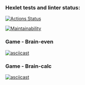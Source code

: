 ### Hexlet tests and linter status:
[![Actions Status](https://github.com/Kalynov/frontend-project-44/actions/workflows/hexlet-check.yml/badge.svg)](https://github.com/Kalynov/frontend-project-44/actions)


[![Maintainability](https://api.codeclimate.com/v1/badges/648ffbe786305da3fb97/maintainability)](https://codeclimate.com/github/Kalynov/frontend-project-44/maintainability)



### Game - Brain-even
[![asciicast](https://asciinema.org/a/daADakDJREfnswBIrqdSaE2k3.svg)](https://asciinema.org/a/daADakDJREfnswBIrqdSaE2k3)


### Game - Brain-calc
[![asciicast](https://asciinema.org/a/FjNbHijaDPzAieNCxpozmS0KK.svg)](https://asciinema.org/a/FjNbHijaDPzAieNCxpozmS0KK)